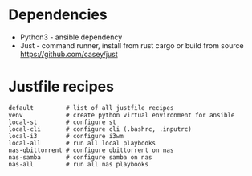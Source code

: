 # Dependencies

- Python3 - ansible dependency
- Just - command runner, install from rust cargo or build from source https://github.com/casey/just 

# Justfile recipes

```shell
default         # list of all justfile recipes
venv            # create python virtual environment for ansible
local-st        # configure st
local-cli       # configure cli (.bashrc, .inputrc)
local-i3        # configure i3wm
local-all       # run all local playbooks
nas-qbittorrent # configure qbittorrent on nas
nas-samba       # configure samba on nas
nas-all         # run all nas playbooks
```
